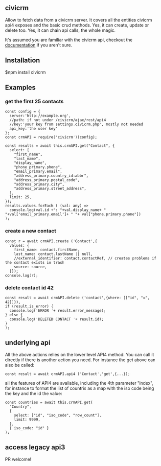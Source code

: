 ## civicrm
Allow to fetch data from a civicrm server.
It covers all the entities civicrm api4 exposes and the basic crud methods. Yes, it can create, update or delete too. Yes, it can chain api calls, the whole magic.

It's assumed you are familiar with the civicrm api, checkout the [documentation](https://docs.civicrm.org/dev/en/latest/api/) if you aren't sure.


## Installation

$npm install civicrm

## Examples


### get the first 25 contacts

    const config = {
      server:'http://example.org',
      //path: if not under /civicrm/ajax/rest/api4
      //key:'your key from settings.civicrm.php', mostly not needed
      api_key:'the user key'
    };
    const crmAPI = require('civicrm')(config);

    const results = await this.crmAPI.get("Contact", {
      select: [
        "first_name",
        "last_name",
        "display_name",
        "phone_primary.phone",
        "email_primary.email",
        "address_primary.country_id:abbr",
        "address_primary.postal_code",
        "address_primary.city",
        "address_primary.street_address",
      ],
      limit: 25,
    });
    results.values.forEach ( (val: any) =>
      console.log(val.id +": "+val.display_name+ " "+val['email_primary.email']+ " "+ val["phone.primary.phone"])
    );


### create a new contact

    const r = await crmAPI.create ('Contact',{
      values: {
        first_name: contact.firstName,
        last_name: contact.lastName || null,
        //external_identifier: contact.contactRef, // creates problems if the contact exists in trash
        source: source,
      }});
    console.log(r);

### delete contact id 42

    const result = await crmAPI.delete ('contact',{where: [["id", "=", 42]]}),
    if (result.is_error) {
      console.log('ERROR '+ result.error_message);
    } else {
      console.log('DELETED CONTACT '+ result.id);
    }
    );


## underlying api

All the above actions relies on the lower level API4 method. You can call it directly if there is another action you need.
For instance the get above can also be called:

    const result = await crmAPI.api4 ('Contact','get',{...});

all the features of API4 are available, including the 4th parameter "index", for instance to format the list of countris as a map with the iso code being the key and the id the value:

    const countries = await this.crmAPI.get(
      "Country",
      {
        select: ["id", "iso_code", "row_count"],
        limit: 9999,
      },
      { iso_code: "id" }
    );


## access legacy api3

PR welcome!
